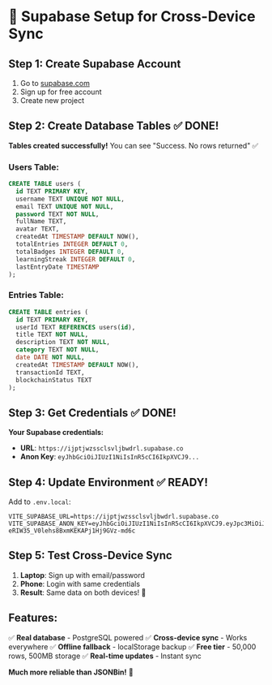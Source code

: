 # 🚀 Supabase Setup for Cross-Device Sync

## Step 1: Create Supabase Account
1. Go to [supabase.com](https://supabase.com)
2. Sign up for free account
3. Create new project

## Step 2: Create Database Tables ✅ DONE!
**Tables created successfully!** You can see "Success. No rows returned" ✅

### Users Table:
```sql
CREATE TABLE users (
  id TEXT PRIMARY KEY,
  username TEXT UNIQUE NOT NULL,
  email TEXT UNIQUE NOT NULL,
  password TEXT NOT NULL,
  fullName TEXT,
  avatar TEXT,
  createdAt TIMESTAMP DEFAULT NOW(),
  totalEntries INTEGER DEFAULT 0,
  totalBadges INTEGER DEFAULT 0,
  learningStreak INTEGER DEFAULT 0,
  lastEntryDate TIMESTAMP
);
```

### Entries Table:
```sql
CREATE TABLE entries (
  id TEXT PRIMARY KEY,
  userId TEXT REFERENCES users(id),
  title TEXT NOT NULL,
  description TEXT NOT NULL,
  category TEXT NOT NULL,
  date DATE NOT NULL,
  createdAt TIMESTAMP DEFAULT NOW(),
  transactionId TEXT,
  blockchainStatus TEXT
);
```

## Step 3: Get Credentials ✅ DONE!
**Your Supabase credentials:**
- **URL**: `https://ijptjwzssclsvljbwdrl.supabase.co`
- **Anon Key**: `eyJhbGciOiJIUzI1NiIsInR5cCI6IkpXVCJ9...`

## Step 4: Update Environment ✅ READY!
Add to `.env.local`:
```env
VITE_SUPABASE_URL=https://ijptjwzssclsvljbwdrl.supabase.co
VITE_SUPABASE_ANON_KEY=eyJhbGciOiJIUzI1NiIsInR5cCI6IkpXVCJ9.eyJpc3MiOiJzdXBhYmFzZSIsInJlZiI6ImlqcHRqd3pzc2Nsc3ZsamJ3ZHJsIiwicm9sZSI6ImFub24iLCJpYXQiOjE3NTQyMjY5OTgsImV4cCI6MjA2OTgwMjk5OH0.yoOsAvf-eRIW35_V0lehs8BxmKEKAPj1Hj9GVz-md6c
```

## Step 5: Test Cross-Device Sync
1. **Laptop**: Sign up with email/password
2. **Phone**: Login with same credentials
3. **Result**: Same data on both devices! 🎉

## Features:
✅ **Real database** - PostgreSQL powered
✅ **Cross-device sync** - Works everywhere
✅ **Offline fallback** - localStorage backup
✅ **Free tier** - 50,000 rows, 500MB storage
✅ **Real-time updates** - Instant sync

**Much more reliable than JSONBin!** 🎯